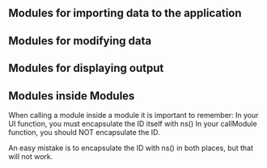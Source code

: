 
## Modules for importing data to the application

## Modules for modifying data

## Modules for displaying output

## Modules inside Modules
 When calling a module inside a module it is important to remember:
 In your UI function, you must encapsulate the ID itself with ns()
 In your callModule function, you should NOT encapsulate the ID.

An easy mistake is to encapsulate the ID with ns() in both places, but that will not work.